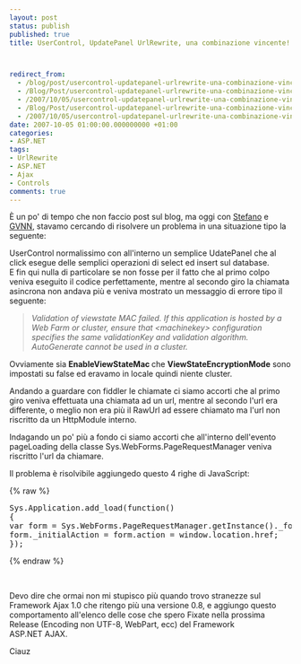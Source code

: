```yaml
---
layout: post
status: publish
published: true
title: UserControl, UpdatePanel UrlRewrite, una combinazione vincente!



redirect_from: 
  - /blog/post/usercontrol-updatepanel-urlrewrite-una-combinazione-vincente/
  - /Blog/Post/usercontrol-updatepanel-urlrewrite-una-combinazione-vincente/
  - /2007/10/05/usercontrol-updatepanel-urlrewrite-una-combinazione-vincente/
  - /Blog/Post/usercontrol-updatepanel-urlrewrite-una-combinazione-vincente
  - /2007/10/05/usercontrol-updatepanel-urlrewrite-una-combinazione-vincente
date: 2007-10-05 01:00:00.000000000 +01:00
categories:
- ASP.NET
tags:
- UrlRewrite
- ASP.NET
- Ajax
- Controls
comments: true
---
```

<p><span>&Egrave;&nbsp;un po' di tempo che non faccio post sul blog, ma oggi con <a href="http://blogs.aspitalia.com/sm15455">Stefano</a> e <a onclick="blankUrl(this.href); return false;" href="http://www.gvnn.it/">GVNN</a>, stavamo cercando di risolvere un problema in una situazione tipo la seguente: </span></p>
<p>UserControl normalissimo con all'interno un semplice UdatePanel che al click esegue delle semplici operazioni di select ed insert sul database.<br />
E fin qui nulla di particolare se non fosse per il fatto che al primo colpo veniva eseguito il codice perfettamente, mentre al secondo giro la chiamata asincrona non andava pi&ugrave; e veniva mostrato un messaggio di errore tipo il seguente:</p>
<blockquote>
<p><em>Validation of viewstate MAC failed. If this application is hosted by a Web Farm or cluster, ensure that &lt;machinekey&gt;&nbsp;configuration specifies the same validationKey and validation algorithm. AutoGenerate cannot be used in a cluster.</em></p>
</blockquote>
<p>Ovviamente sia <strong>EnableViewStateMac </strong>che <strong>ViewStateEncryptionMode</strong> sono impostati su false ed eravamo in locale quindi niente cluster.</p>
<p>Andando a guardare con fiddler le chiamate ci siamo accorti che al primo giro veniva effettuata una chiamata ad un url, mentre al secondo l'url era differente, o meglio non era pi&ugrave; il RawUrl ad essere chiamato ma l'url non riscritto da un HttpModule interno.</p>
<p>Indagando un po' pi&ugrave; a fondo ci siamo accorti che all'interno dell'evento pageLoading della classe Sys.WebForms.PageRequestManager veniva riscritto l'url da chiamare.</p>
<p>Il problema &egrave; risolvibile aggiungedo questo 4 righe di JavaScript:</p>
{% raw %}<pre title="code" class="brush: csharp">
Sys.Application.add_load(function()
{
var form = Sys.WebForms.PageRequestManager.getInstance()._form;
form._initialAction = form.action = window.location.href;
});</pre>{% endraw %}
<p>&nbsp;</p>
<p>Devo dire che ormai non mi stupisco pi&ugrave; quando trovo stranezze sul Framework Ajax 1.0 che ritengo pi&ugrave; una versione 0.8, e aggiungo questo comportamento all'elenco delle cose che spero Fixate nella prossima Release (Encoding non UTF-8, WebPart, ecc)&nbsp;del Framework ASP.NET&nbsp;AJAX.</p>
<p>Ciauz</p>
<p>&nbsp;</p>
